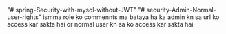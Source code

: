 "# spring-Security-with-mysql-without-JWT" 
"# security-Admin-Normal-user-rights"  ismma role ko commennts ma bataya ha ka admin kn sa url ko access kar sakta hai or normal user kn sa ko access kar sakta hai
